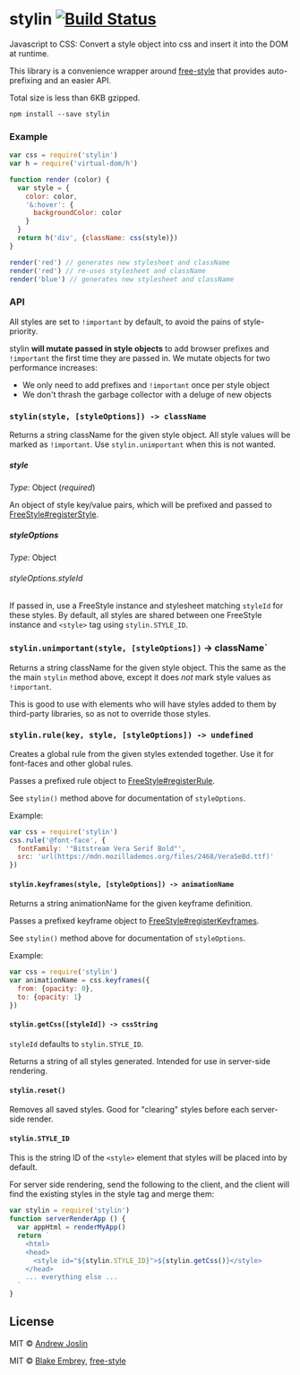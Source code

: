 # stylin [![Build Status](https://travis-ci.org/ajoslin/stylin.svg?branch=master)](https://travis-ci.org/ajoslin/stylin)

Javascript to CSS: Convert a style object into css and insert it into the DOM at runtime.

This library is a convenience wrapper around [free-style](https://github.com/blakeembrey/free-style) that provides auto-prefixing and an easier API.

Total size is less than 6KB gzipped.

```
npm install --save stylin
```

### Example

```js
var css = require('stylin')
var h = require('virtual-dom/h')

function render (color) {
  var style = {
    color: color,
    '&:hover': {
      backgroundColor: color
    }
  }
  return h('div', {className: css(style)})
}

render('red') // generates new stylesheet and className
render('red') // re-uses stylesheet and className
render('blue') // generates new stylesheet and className
```

### API

All styles are set to `!important` by default, to avoid the pains of style-priority.

stylin **will mutate passed in style objects** to add browser prefixes and `!important` the first time they are passed in. We mutate objects for two performance increases:

- We only need to add prefixes and `!important` once per style object
- We don't thrash the garbage collector with a deluge of new objects

### `stylin(style, [styleOptions]) -> className`

Returns a string className for the given style object. All style values will be marked as `!important`. Use `stylin.unimportant` when this is not wanted.

##### style

*Type*: Object (*required*)

An object of style key/value pairs, which will be prefixed and passed to [FreeStyle#registerStyle](https://github.com/blakeembrey/free-style#styles).

##### styleOptions

*Type*: Object

###### styleOptions.styleId

If passed in, use a FreeStyle instance and stylesheet matching `styleId` for these styles. By default, all styles are shared between one FreeStyle instance and `<style>` tag using `stylin.STYLE_ID`.

### `stylin.unimportant(style, [styleOptions])` -> className`

Returns a string className for the given style object. This the same as the the main `stylin` method above, except it does *not* mark style values as `!important`.

This is good to use with elements who will have styles added to them by third-party libraries, so as not to override those styles.

### `stylin.rule(key, style, [styleOptions]) -> undefined`

Creates a global rule from the given styles extended together. Use it for font-faces and other global rules.

Passes a prefixed rule object to [FreeStyle#registerRule](https://github.com/blakeembrey/free-style#rules).

See `stylin()` method above for documentation of `styleOptions`.

Example:

```js
var css = require('stylin')
css.rule('@font-face', {
  fontFamily: '"Bitstream Vera Serif Bold"',
  src: 'url(https://mdn.mozillademos.org/files/2468/VeraSeBd.ttf)'
})
```

#### `stylin.keyframes(style, [styleOptions]) -> animationName`

Returns a string animationName for the given keyframe definition.

Passes a prefixed keyframe object to [FreeStyle#registerKeyframes](https://github.com/blakeembrey/free-style#keyframes).

See `stylin()` method above for documentation of `styleOptions`.

Example:

```js
var css = require('stylin')
var animationName = css.keyframes({
  from: {opacity: 0},
  to: {opacity: 1}
})
```

#### `stylin.getCss([styleId]) -> cssString`

`styleId` defaults to `stylin.STYLE_ID`.

Returns a string of all styles generated. Intended for use in server-side rendering.

#### `stylin.reset()`

Removes all saved styles. Good for "clearing" styles before each server-side render.

#### `stylin.STYLE_ID`

This is the string ID of the `<style>` element that styles will be placed into by default.

For server side rendering, send the following to the client, and the client will find the existing styles in the style tag and merge them:

```js
var stylin = require('stylin')
function serverRenderApp () {
  var appHtml = renderMyApp()
  return `
    <html>
    <head>
      <style id="${stylin.STYLE_ID}">${stylin.getCss()}</style>
    </head>
    ... everything else ...
  `
}
```

## License

MIT © [Andrew Joslin](http://ajoslin.com)

MIT © [Blake Embrey](http://blakeembrey.me), [free-style](https://github.com/blakeembrey/free-style)
